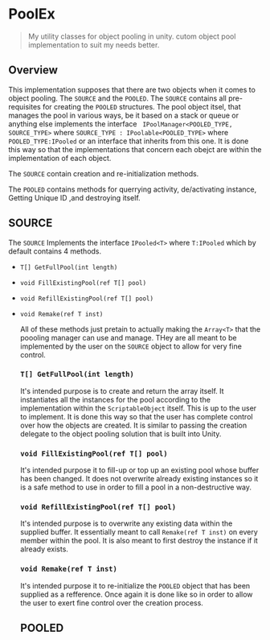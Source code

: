 # PoolEx
> My utility classes for object pooling in unity. cutom object pool implementation to suit my needs better.
> 
## Overview
This implementation supposes that there are two objects when it comes to object pooling. The `SOURCE` and the `POOLED`. The `SOURCE` contains all pre-requisites for creating the `POOLED` structures. The pool object itsel, that manages the pool in various ways, be it based on a stack or queue or anything else implements the interface ` IPoolManager<POOLED_TYPE, SOURCE_TYPE>` where `SOURCE_TYPE : IPoolable<POOLED_TYPE>` where `POOLED_TYPE:IPooled` or an interface that inherits from this one. It is done this way so that the implementations that concern each obejct are within the implementation of each object. 

The `SOURCE` contain creation and re-initialization methods. 

The `POOLED` contains methods for querrying activity, de/activating instance, Getting Unique ID ,and destroying itself.

## SOURCE
The `SOURCE` Implements the interface `IPooled<T>` where `T:IPooled` which by default contains 4 methods.

- `T[] GetFullPool(int length)`
- `void FillExistingPool(ref T[] pool)`
- `void RefillExistingPool(ref T[] pool)`
- `void Remake(ref T inst)`

  All of these methods just pretain to actually making the `Array<T>` that the poooling manager can use and manage. THey are all meant to be implemented by the user on the `SOURCE` object to allow for very fine control.

  ### `T[] GetFullPool(int length)`
    It's intended purpose is to create and return the array itself. It instantiates all the instances for the pool according to the implementation within the `ScriptableObject` itself. This is up to the user to implement. It is done this way so that the user has complete control over how the objects are created. It is similar to passing the creation delegate to the object pooling solution that is built into Unity.
  
  ### `void FillExistingPool(ref T[] pool)`
    It's intended purpose it to fill-up or top up an existing pool whose buffer has been changed. It does not overwrite already existing instances so it is a safe method to use in order to fill a pool in a non-destructive way.
  
  ### `void RefillExistingPool(ref T[] pool)`
    It's intended purpose is to overwrite any existing data within the supplied buffer. It essentially meant to call `Remake(ref T inst)` on every member within the pool. It is also meant to first destroy the instance if it already exists.

  ### `void Remake(ref T inst)`
    It's intended purpose it to re-initialize the `POOLED` object that has been supplied as a refference. Once again it is done like so in order to allow the user to exert fine control over the creation process.

  ## POOLED

